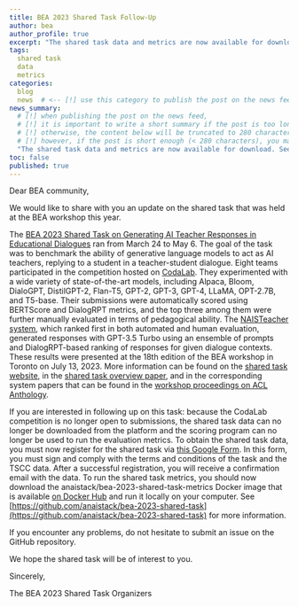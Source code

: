 ```yaml
---
title: BEA 2023 Shared Task Follow-Up
author: bea
author_profile: true
excerpt: "The shared task data and metrics are now available for download."
tags:
  shared task
  data
  metrics
categories:
  blog
  news  # <-- [!] use this category to publish the post on the news feed  
news_summary: 
  # [!] when publishing the post on the news feed,
  # [!] it is important to write a short summary if the post is too long (~several paragraphs)
  # [!] otherwise, the content below will be truncated to 280 characters on the news feed
  # [!] however, if the post is short enough (< 280 characters), you may disregard this option
  "The shared task data and metrics are now available for download. See this blog post for more information."
toc: false
published: true
---
```


Dear BEA community,

We would like to share with you an update on the shared task that was held at the BEA workshop this year.

The [BEA 2023 Shared Task on Generating AI Teacher Responses in Educational Dialogues](https://sig-edu.org/sharedtask/2023) ran from March 24 to May 6. The goal of the task was to benchmark the ability of generative language models to act as AI teachers, replying to a student in a teacher-student dialogue. Eight teams participated in the competition hosted on [CodaLab](https://codalab.lisn.upsaclay.fr/competitions/11705). They experimented with a wide variety of state-of-the-art models, including Alpaca, Bloom, DialoGPT, DistilGPT-2, Flan-T5, GPT-2, GPT-3, GPT-4, LLaMA, OPT-2.7B, and T5-base. Their submissions were automatically scored using BERTScore and DialogRPT metrics, and the top three among them were further manually evaluated in terms of pedagogical ability. The [NAISTeacher system](https://aclanthology.org/2023.bea-1.63/), which ranked first in both automated and human evaluation, generated responses with GPT-3.5 Turbo using an ensemble of prompts and DialogRPT-based ranking of responses for given dialogue contexts. These results were presented at the 18th edition of the BEA workshop in Toronto on July 13, 2023. More information can be found on the [shared task website](https://sig-edu.org/sharedtask/2023), in the [shared task overview paper](https://aclanthology.org/2023.bea-1.64.pdf), and in the corresponding system papers that can be found in the [workshop proceedings on ACL Anthology](https://aclanthology.org/volumes/2023.bea-1/).

If you are interested in following up on this task: because the CodaLab competition is no longer open to submissions, the shared task data can no longer be downloaded from the platform and the scoring program can no longer be used to run the evaluation metrics. To obtain the shared task data, you must now register for the shared task via [this Google Form](https://forms.gle/JhDtAMiJwadNmgKv7). In this form, you must sign and comply with the terms and conditions of the task and the TSCC data. After a successful registration, you will receive a confirmation email with the data. To run the shared task metrics, you should now download the anaistack/bea-2023-shared-task-metrics Docker image that is available [on Docker Hub](https://hub.docker.com/repository/docker/anaistack/bea-2023-shared-task-metrics/) and run it locally on your computer. See [https://github.com/anaistack/bea-2023-shared-task](https://github.com/anaistack/bea-2023-shared-task) for more information.

If you encounter any problems, do not hesitate to submit an issue on the GitHub repository.

We hope the shared task will be of interest to you.

Sincerely,

The BEA 2023 Shared Task Organizers